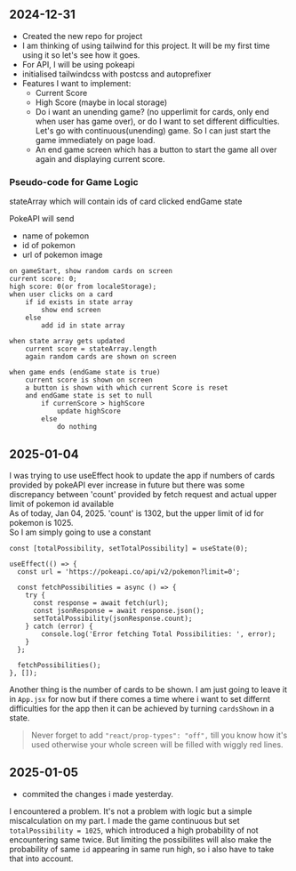 ## 2024-12-31

- Created the new repo for project
- I am thinking of using tailwind for this project. It will be my first time using it so let's see how it goes.
- For API, I will be using pokeapi
- initialised tailwindcss with postcss and autoprefixer
- Features I want to implement:
  - Current Score
  - High Score (maybe in local storage)
  - Do i want an unending game? (no upperlimit for cards, only end when user has game over), or do I want to set different difficulties. Let's go with continuous(unending) game. So I can just start the game immediately on page load.
  - An end game screen which has a button to start the game all over again and displaying current score.

### Pseudo-code for Game Logic

stateArray which will contain ids of card clicked
endGame state

PokeAPI will send

- name of pokemon
- id of pokemon
- url of pokemon image

```
on gameStart, show random cards on screen
current score: 0;
high score: 0(or from localeStorage);
when user clicks on a card
    if id exists in state array
        show end screen
    else
        add id in state array

when state array gets updated
    current score = stateArray.length
    again random cards are shown on screen

when game ends (endGame state is true)
    current score is shown on screen
    a button is shown with which current Score is reset
    and endGame state is set to null
        if currenScore > highScore
            update highScore
        else
            do nothing

```

## 2025-01-04

I was trying to use useEffect hook to update the app
if numbers of cards provided by pokeAPI ever increase
in future but there was some discrepancy between 'count'
provided by fetch request and actual upper limit of pokemon
id available  
As of today, Jan 04, 2025. 'count' is 1302, but the upper
limit of id for pokemon is 1025.  
So I am simply going to use a constant

```
const [totalPossibility, setTotalPossibility] = useState(0);

useEffect(() => {
  const url = 'https://pokeapi.co/api/v2/pokemon?limit=0';

  const fetchPossibilities = async () => {
    try {
      const response = await fetch(url);
      const jsonResponse = await response.json();
      setTotalPossibility(jsonResponse.count);
    } catch (error) {
        console.log('Error fetching Total Possibilities: ', error);
    }
  };

  fetchPossibilities();
}, []);
```

Another thing is the number of cards to be shown. I am just going to leave it in `App.jsx` for now but if there comes a time where i want to set differnt difficulties for the app then it can be achieved by turning `cardsShown` in a state.

> Never forget to add `"react/prop-types": "off",` till you know how it's used otherwise your whole screen will be filled with wiggly red lines.

## 2025-01-05

- commited the changes i made yesterday.

I encountered a problem. It's not a problem with logic but a simple miscalculation on my part. I made the game continuous but set `totalPossibility = 1025`, which introduced a high probability of not encountering same twice.
But limiting the possibilites will also make the probability of same `id`
appearing in same run high, so i also have to take that into account.
